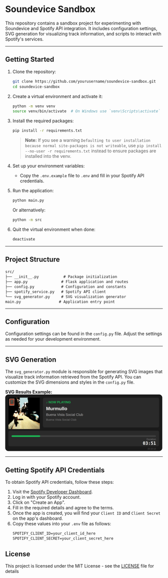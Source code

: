 # Soundevice Sandbox

This repository contains a sandbox project for experimenting with Soundevice and Spotify API integration. It includes configuration settings, SVG generation for visualizing track information, and scripts to interact with Spotify's services.

--- 

## Getting Started

1. Clone the repository:
   ```bash
   git clone https://github.com/yourusername/soundevice-sandbox.git
   cd soundevice-sandbox
   ```

2. Create a virtual environment and activate it:
   ```bash
   python -m venv venv
   source venv/bin/activate  # On Windows use `venv\Scripts\activate`
   ```

3. Install the required packages:
   ```bash
   pip install -r requirements.txt
   ```
   
   > **Note:** If you see a warning `Defaulting to user installation because normal site-packages is not writeable`, use `pip install --no-user -r requirements.txt` instead to ensure packages are installed into the venv.

4. Set up your environment variables:
   - Copy the `.env.example` file to `.env` and fill in your Spotify API credentials.

5. Run the application:
   ```bash
   python main.py
   ```
   
   Or alternatively:
   ```bash
   python -m src
   ```

6. Quit the virtual environment when done:
   ```bash
   deactivate
   ```
---

## Project Structure

```
src/
├── __init__.py           # Package initialization
├── app.py               # Flask application and routes
├── config.py            # Configuration and constants
├── spotify_service.py   # Spotify API client
└── svg_generator.py     # SVG visualization generator
main.py                 # Application entry point
```

---

## Configuration

Configuration settings can be found in the `config.py` file. Adjust the settings as needed for your development environment.

---

## SVG Generation

The `svg_generator.py` module is responsible for generating SVG images that visualize track information retrieved from the Spotify API. You can customize the SVG dimensions and styles in the `config.py` file.

**SVG Results Example:**
![SVG Example](images/result.jpg)


---

## Getting Spotify API Credentials

To obtain Spotify API credentials, follow these steps:
1. Visit the [Spotify Developer Dashboard](https://developer.spotify.com/dashboard).
2. Log in with your Spotify account.
3. Click on "Create an App".
4. Fill in the required details and agree to the terms.
5. Once the app is created, you will find your `Client ID` and `Client Secret` on the app's dashboard.
6. Copy these values into your `.env` file as follows:
   ```
   SPOTIFY_CLIENT_ID=your_client_id_here
   SPOTIFY_CLIENT_SECRET=your_client_secret_here
   ```

## License
This project is licensed under the MIT License - see the [LICENSE](LICENSE) file for details


